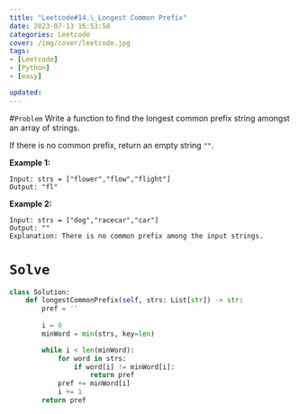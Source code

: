 ```yaml
---
title: "Leetcode#14.\_Longest Common Prefix"
date: 2023-07-13 16:53:58
categories: Leetcode
cover: /img/cover/leetcode.jpg
tags: 
- [Leetcode]
- [Python]
- [easy]

updated:
---
```

#`Problem`
Write a function to find the longest common prefix string amongst an array of strings.

If there is no common prefix, return an empty string `""`.

**Example 1:**

```
Input: strs = ["flower","flow","flight"]
Output: "fl"

```

**Example 2:**

```
Input: strs = ["dog","racecar","car"]
Output: ""
Explanation: There is no common prefix among the input strings.
```

# `Solve`

```python
class Solution:
    def longestCommonPrefix(self, strs: List[str]) -> str:
        pref = ''
        
        i = 0
        minWord = min(strs, key=len)

        while i < len(minWord):
            for word in strs:
                if word[i] != minWord[i]:
                    return pref
            pref += minWord[i]
            i += 1
        return pref
```